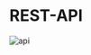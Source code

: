 # REST-API
![api](https://github.com/chienniman/REST-API/assets/97031067/cc2f467e-670c-45d5-a943-3c97d3caddd1)
